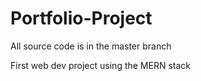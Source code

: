 # Portfolio-Project
All source code is in the master branch

First web dev project using the MERN stack
